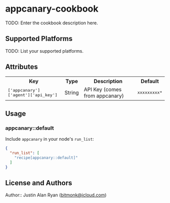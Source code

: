 # appcanary-cookbook

TODO: Enter the cookbook description here.

## Supported Platforms

TODO: List your supported platforms.

## Attributes

<table>
  <tr>
    <th>Key</th>
    <th>Type</th>
    <th>Description</th>
    <th>Default</th>
  </tr>
  <tr>
    <td><tt>['appcanary']['agent']['api_key']</tt></td>
    <td>String</td>
    <td>API Key (comes from appcanary)</td>
    <td><tt>xxxxxxxxx*</tt></td>
  </tr>
</table>

## Usage

### appcanary::default

Include `appcanary` in your node's `run_list`:

```json
{
  "run_list": [
    "recipe[appcanary::default]"
  ]
}
```

## License and Authors

Author:: Justin Alan Ryan (<bitmonk@icloud.com>)
